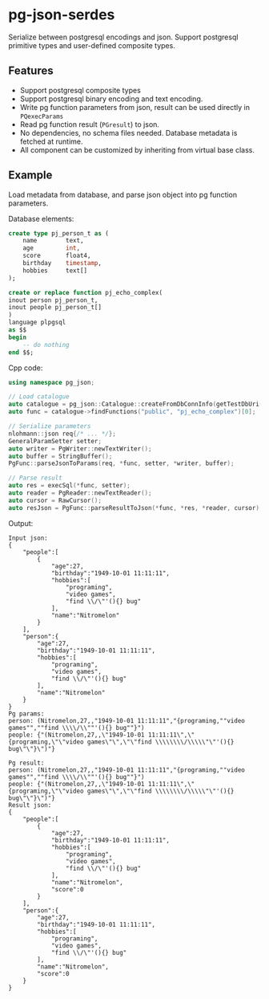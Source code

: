 # pg-json-serdes

Serialize between postgresql encodings and json. Support postgresql primitive types and user-defined composite types.

## Features
- Support postgresql composite types
- Support postgresql binary encoding and text encoding.
- Write pg function parameters from json, result can be used directly in `PQexecParams`
- Read pg function result (`PGresult`) to json.
- No dependencies, no schema files needed. Database metadata is fetched at runtime.
- All component can be customized by inheriting from virtual base class.

## Example

Load metadata from database, and parse json object into pg function parameters.

Database elements:
```sql
create type pj_person_t as (
    name        text,
    age         int,
    score       float4,
    birthday    timestamp,
    hobbies     text[]
);

create or replace function pj_echo_complex(
inout person pj_person_t,
inout people pj_person_t[]
)
language plpgsql
as $$
begin
    -- do nothing
end $$;
```

Cpp code:
```cpp
using namespace pg_json;

// Load catalogue
auto catalogue = pg_json::Catalogue::createFromDbConnInfo(getTestDbUri());
auto func = catalogue->findFunctions("public", "pj_echo_complex")[0];

// Serialize parameters
nlohmann::json req{/* ... */};
GeneralParamSetter setter;
auto writer = PgWriter::newTextWriter();
auto buffer = StringBuffer();
PgFunc::parseJsonToParams(req, *func, setter, *writer, buffer);

// Parse result
auto res = execSql(*func, setter);
auto reader = PgReader::newTextReader();
auto cursor = RawCursor();
auto resJson = PgFunc::parseResultToJson(*func, *res, *reader, cursor);
```

Output:
```text
Input json: 
{
    "people":[
        {
            "age":27,
            "birthday":"1949-10-01 11:11:11",
            "hobbies":[
                "programing",
                "video games",
                "find \\/\"'(){} bug"
            ],
            "name":"Nitromelon"
        }
    ],
    "person":{
        "age":27,
        "birthday":"1949-10-01 11:11:11",
        "hobbies":[
            "programing",
            "video games",
            "find \\/\"'(){} bug"
        ],
        "name":"Nitromelon"
    }
}
Pg params:
person: (Nitromelon,27,,"1949-10-01 11:11:11","{programing,""video games"",""find \\\\/\\""'(){} bug""}")
people: {"(Nitromelon,27,,\"1949-10-01 11:11:11\",\"{programing,\"\"video games\"\",\"\"find \\\\\\\\/\\\\\"\"'(){} bug\"\"}\")"}

Pg result:
person: (Nitromelon,27,,"1949-10-01 11:11:11","{programing,""video games"",""find \\\\/\\""'(){} bug""}")
people: {"(Nitromelon,27,,\"1949-10-01 11:11:11\",\"{programing,\"\"video games\"\",\"\"find \\\\\\\\/\\\\\"\"'(){} bug\"\"}\")"}
Result json:
{
    "people":[
        {
            "age":27,
            "birthday":"1949-10-01 11:11:11",
            "hobbies":[
                "programing",
                "video games",
                "find \\/\"'(){} bug"
            ],
            "name":"Nitromelon",
            "score":0
        }
    ],
    "person":{
        "age":27,
        "birthday":"1949-10-01 11:11:11",
        "hobbies":[
            "programing",
            "video games",
            "find \\/\"'(){} bug"
        ],
        "name":"Nitromelon",
        "score":0
    }
}

```
